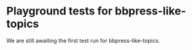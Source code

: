 # Playground tests for bbpress-like-topics
We are still awaiting the first test run for bbpress-like-topics.
